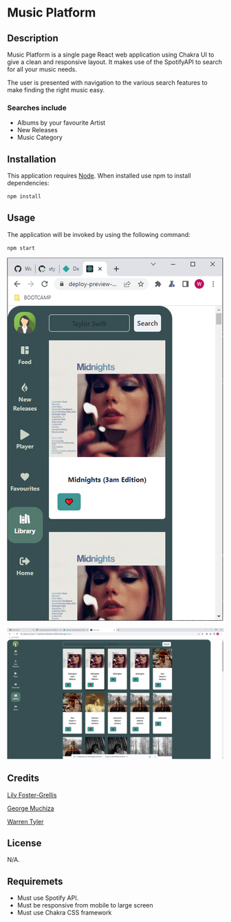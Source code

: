 # Music Platform

## Description

Music Platform is a single page React web application using Chakra UI to give a clean and responsive layout. It makes use of the SpotifyAPI to search for all your music needs.

The user is presented with navigation to the various search features to make finding the right music easy.

### Searches include
- Albums by your favourite Artist
- New Releases
- Music Category

## Installation

This application requires [Node](https://nodejs.org/en/).
When installed use npm to install dependencies:
```bash
npm install
```

## Usage

The application will be invoked by using the following command:

```bash
npm start
```

![Screen Shot Mobile](./assets/music-platform-mobile.PNG)

![Screen Shot Large](./assets/music-platform-large.PNG)

## Credits

[Lily Foster-Grellis](https://github.com/Lilyfostergrellis)

[George Muchiza](https://github.com/gmuchiza)

[Warren Tyler](https://github.com/WarrenTyler)

## License

N/A.

## Requiremets 
- Must use Spotify API.
- Must be responsive from mobile to large screen
- Must use Chakra CSS framework 
